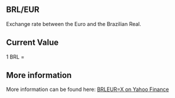## BRL/EUR

Exchange rate between the Euro and the Brazilian Real.

## Current Value

1 BRL = <Topic topic="finance/stock-exchange/currency/BRL/EUR" decimals="3" unit="EUR"/>

## More information

More information can be found here: [BRLEUR=X on Yahoo Finance](https://finance.yahoo.com/quote/BRLEUR=X/)
